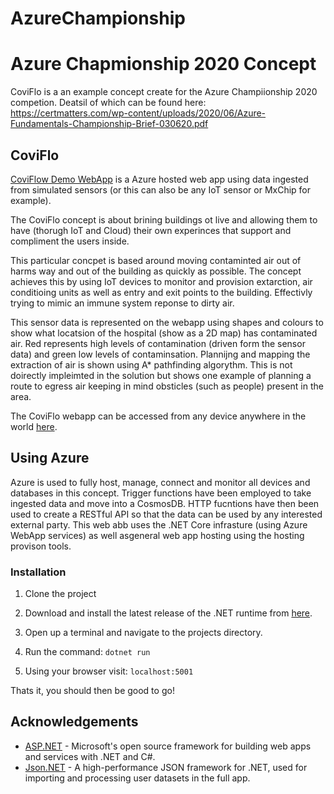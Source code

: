 # AzureChampionship

# Azure Chapmionship 2020 Concept
CoviFlo is a an example concept create for the Azure Champiionship 2020 competion. Deatsil of which can be found here: https://certmatters.com/wp-content/uploads/2020/06/Azure-Fundamentals-Championship-Brief-030620.pdf 

## CoviFlo
[CoviFlow Demo WebApp](https://azurechampionship.azurewebsites.net) is a Azure hosted web app using data ingested from simulated sensors (or this can also be any IoT sensor or MxChip for example). 

The CoviFlo concept is about brining buildings ot live and allowing them to have (thorugh IoT and Cloud) their own experinces that support and compliment the users inside.

This particular concpet is based around moving contaminted air out of harms way and out of the building as quickly as possible. The concept achieves this by using IoT devices to monitor and provision extarction, air conditioing units as well as entry and exit points to the building. Effectivly trying to mimic an immune system reponse to dirty air. 

This sensor data is represented on the webapp using shapes and colours to show what locatsion of the hospital (show as a 2D map) has contaminated air. Red represents high levels of contamination (driven form the sensor data) and green low levels of contaminsation. Plannijng and mapping the extraction of air is shown using A* pathfinding algorythm. This is not doirectly impleimted in the solution but shows one example of planning a route to egress air keeping in mind obsticles (such as people) present in the area. 

The CoviFlo webapp can be accessed from any device anywhere in the world [here](https://azurechampionship.azurewebsites.net).

## Using Azure
Azure is used to fully host, manage, connect and monitor all devices and databases in this concept. Trigger functions have been employed to take ingested data and move into a CosmosDB. HTTP fucntions have then been used to create a RESTful API so that the data can be used by any interested external party. This web abb uses the .NET Core infrasture (using Azure WebApp services) as well asgeneral web app hosting using the hosting provison tools. 

### Installation

1. Clone the project

1. Download and install the latest release of the .NET runtime from [here](https://dotnet.microsoft.com/download).

1. Open up a terminal and navigate to the projects directory.

1. Run the command: ```dotnet run```

1. Using your browser visit: ```localhost:5001```
    
Thats it, you should then be good to go!

## Acknowledgements
* [ASP.NET](https://dotnet.microsoft.com/apps/aspnet) - Microsoft's open source framework for building web apps and services with .NET and C#.
* [Json.NET](https://www.newtonsoft.com/json) - A high-performance JSON framework for .NET, used for importing and processing user datasets in the full app.
